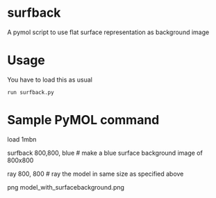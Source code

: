 # surfback
A pymol script to use flat surface representation as background image

# Usage
You have to load this  as usual 

```run surfback.py```

# Sample PyMOL command

load 1mbn

surfback 800,800, blue # make a blue surface background image of 800x800

ray 800, 800 # ray the model in same size as specified above

png model_with_surfacebackground.png


